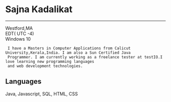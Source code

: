 # Sajna Kadalikat
-----------------
 Westford,MA   
 EDT(  UTC -4)  
 Windows 10  
   
     I have a Masters in Computer Applications from Calicut University,Kerala,India. I am also a Sun Certified Java  
     Programmer. I am currently working as a freelance tester at testIO.I love learning new programming languages  
     and web development technologies.   
      
## Languages

  Java, Javascript, SQL, HTML, CSS
